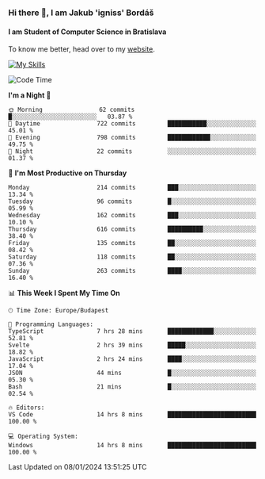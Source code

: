 ### Hi there 👋, I am Jakub 'igniss' Bordáš

#### I am Student of Computer Science in Bratislava
To know me better, head over to my [website](https://bordas.sk).

[![My Skills](https://skillicons.dev/icons?i=js,html,css,figma,svelte,java,kotlin,python,postgresql,typescript,nest,nodejs)](https://bordas.sk)


<!--START_SECTION:waka-->
![Code Time](http://img.shields.io/badge/Code%20Time-1%2C336%20hrs%2030%20mins-blue)

**I'm a Night 🦉** 

```text
🌞 Morning                62 commits          █░░░░░░░░░░░░░░░░░░░░░░░░   03.87 % 
🌆 Daytime                722 commits         ███████████░░░░░░░░░░░░░░   45.01 % 
🌃 Evening                798 commits         ████████████░░░░░░░░░░░░░   49.75 % 
🌙 Night                  22 commits          ░░░░░░░░░░░░░░░░░░░░░░░░░   01.37 % 
```
📅 **I'm Most Productive on Thursday** 

```text
Monday                   214 commits         ███░░░░░░░░░░░░░░░░░░░░░░   13.34 % 
Tuesday                  96 commits          █░░░░░░░░░░░░░░░░░░░░░░░░   05.99 % 
Wednesday                162 commits         ███░░░░░░░░░░░░░░░░░░░░░░   10.10 % 
Thursday                 616 commits         ██████████░░░░░░░░░░░░░░░   38.40 % 
Friday                   135 commits         ██░░░░░░░░░░░░░░░░░░░░░░░   08.42 % 
Saturday                 118 commits         ██░░░░░░░░░░░░░░░░░░░░░░░   07.36 % 
Sunday                   263 commits         ████░░░░░░░░░░░░░░░░░░░░░   16.40 % 
```


📊 **This Week I Spent My Time On** 

```text
🕑︎ Time Zone: Europe/Budapest

💬 Programming Languages: 
TypeScript               7 hrs 28 mins       █████████████░░░░░░░░░░░░   52.81 % 
Svelte                   2 hrs 39 mins       █████░░░░░░░░░░░░░░░░░░░░   18.82 % 
JavaScript               2 hrs 24 mins       ████░░░░░░░░░░░░░░░░░░░░░   17.04 % 
JSON                     44 mins             █░░░░░░░░░░░░░░░░░░░░░░░░   05.30 % 
Bash                     21 mins             █░░░░░░░░░░░░░░░░░░░░░░░░   02.54 % 

🔥 Editors: 
VS Code                  14 hrs 8 mins       █████████████████████████   100.00 % 

💻 Operating System: 
Windows                  14 hrs 8 mins       █████████████████████████   100.00 % 
```


 Last Updated on 08/01/2024 13:51:25 UTC
<!--END_SECTION:waka-->
